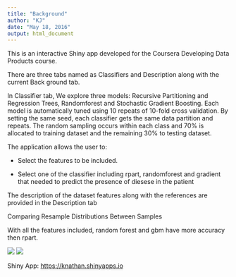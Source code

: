 ```yaml
---
title: "Background"
author: "KJ"
date: "May 18, 2016"
output: html_document
---
```


This is an interactive Shiny app developed for the Coursera Developing Data Products course. 

There are three tabs named as Classifiers and Description along with the current Back ground tab. 

In Classifier tab, We explore three models:  Recursive Partitioning and Regression Trees, Randomforest and Stochastic Gradient Boosting. Each model is automatically tuned using 10 repeats of 10-fold cross validation. By setting the same seed, each classifier gets the same data partition and repeats. The random sampling occurs within each class and  70% is allocated to training dataset and the remaining 30% to testing dataset.

The application allows the user to:

* Select the features to be included. 

* Select one of the classifier including rpart, randomforest and gradient that needed to predict the presence of diesese in the patient 

The description of the dataset features along with the references are provided in the Description tab

Comparing Resample Distributions Between Samples

With all the features included, random forest and gbm have more accuracy then rpart.

![](Rplot.png)     ![](Rplot01.png)


Shiny App: https://knathan.shinyapps.io



